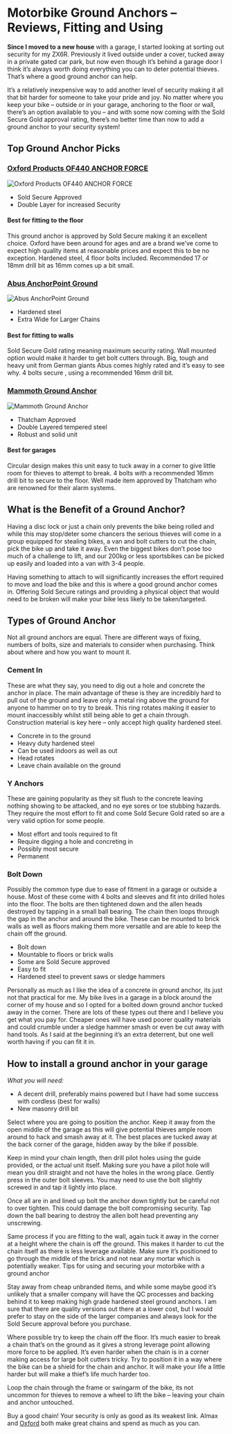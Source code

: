 # Motorbike Ground Anchors – Reviews, Fitting and Using


**Since I moved to a new house** with a garage, I started looking at sorting out security for my ZX6R. Previously it lived outside under a cover, tucked away in a private gated car park, but now even though it’s behind a garage door I think it’s always worth doing everything you can to deter potential thieves. That’s where a good ground anchor can help.

It’s a relatively inexpensive way to add another level of security making it all that bit harder for someone to take your pride and joy. No matter where you keep your bike – outside or in your garage, anchoring to the floor or wall, there’s an option available to you – and with some now coming with the Sold Secure Gold approval rating, there’s no better time than now to add a ground anchor to your security system!

## Top Ground Anchor Picks

### [Oxford Products OF440 ANCHOR FORCE](https://amzn.to/2DxSeHC)

![Oxford Products OF440 ANCHOR FORCE](https://m.media-amazon.com/images/I/51iRQxCKyGL._SL250_.jpg "Oxford Products OF440 ANCHOR FORCE")

* Sold Secure Approved
* Double Layer for increased Security

#### Best for fitting to the floor

This ground anchor is approved by Sold Secure making it an excellent choice. Oxford have been around for ages and are a brand we’ve come to expect high quality items at reasonable prices and expect this to be no exception. Hardened steel, 4 floor bolts included. Recommended 17 or 18mm drill bit as 16mm comes up a bit small.

### [Abus AnchorPoint Ground](https://amzn.to/2WXFEKt)

![Abus AnchorPoint Ground](https://m.media-amazon.com/images/I/51hiGmbGylL._SL160_.jpg "Abus AnchorPoint Ground")

* Hardened steel
* Extra Wide for Larger Chains

#### Best for fitting to walls

Sold Secure Gold rating meaning maximum security rating. Wall mounted option would make it harder to get bolt cutters through. Big, tough and heavy unit from German giants Abus comes highly rated and it’s easy to see why. 4 bolts secure , using a recommended 16mm drill bit.

### [Mammoth Ground Anchor](https://amzn.to/2X1a6TR)

![Mammoth Ground Anchor](https://m.media-amazon.com/images/I/51eOXP3KCBL._SL160_.jpg "Mammoth Ground Anchor")

* Thatcham Approved
* Double Layered tempered steel
* Robust and solid unit

#### Best for garages

Circular design makes this unit easy to tuck away in a corner to give little room for thieves to attempt to break. 4 bolts with a recommended 16mm drill bit to secure to the floor. Well made item approved by Thatcham who are renowned for their alarm systems.

## What is the Benefit of a Ground Anchor?

Having a disc lock or just a chain only prevents the bike being rolled and while this may stop/deter some chancers the serious thieves will come in a group equipped for stealing bikes, a van and bolt cutters to cut the chain, pick the bike up and take it away. Even the biggest bikes don’t pose too much of a challenge to lift, and our 200kg or less sportsbikes can be picked up easily and loaded into a van with 3-4 people.

Having something to attach to will significantly increases the effort required to move and load the bike and this is where a good ground anchor comes in. Offering Sold Secure ratings and providing a physical object that would need to be broken will make your bike less likely to be taken/targeted.

## Types of Ground Anchor

Not all ground anchors are equal. There are different ways of fixing, numbers of bolts, size and materials to consider when purchasing. Think about where and how you want to mount it.

### Cement In

These are what they say, you need to dig out a hole and concrete the anchor in place. The main advantage of these is they are incredibly hard to pull out of the ground and leave only a metal ring above the ground for anyone to hammer on to try to break. This ring rotates making it easier to mount inaccessibly whilst still being able to get a chain through. Construction material is key here – only accept high quality hardened steel. 

* Concrete in to the ground
* Heavy duty hardened steel
* Can be used indoors as well as out
* Head rotates
* Leave chain available on the ground

### Y Anchors

These are gaining popularity as they sit flush to the concrete leaving nothing showing to be attacked, and no eye sores or toe stubbing hazards. They require the most effort to fit and come Sold Secure Gold rated so are a very valid option for some people. 

* Most effort and tools required to fit
* Require digging a hole and concreting in
* Possibly most secure
* Permanent

### Bolt Down

Possibly the common type due to ease of fitment in a garage or outside a house. Most of these come with 4 bolts and sleeves and fit into drilled holes into the floor. The bolts are then tightened down and the allen heads destroyed by tapping in a small ball bearing. The chain then loops through the gap in the anchor and around the bike. These can be mounted to brick walls as well as floors making them more versatile and are able to keep the chain off the ground. 

* Bolt down
* Mountable to floors or brick walls
* Some are Sold Secure approved
* Easy to fit
* Hardened steel to prevent saws or sledge hammers

Personally as much as I like the idea of a concrete in ground anchor, its just not that practical for me. My bike lives in a garage in a block around the corner of my house and so I opted for a bolted down ground anchor tucked away in the corner. There are lots of these types out there and I believe you get what you pay for. Cheaper ones will have used poorer quality materials and could crumble under a sledge hammer smash or even be cut away with hand tools. As I said at the beginning it’s an extra deterrent, but one well worth having if you can fit it in.

## How to install a ground anchor in your garage

*What you will need:*

* A decent drill, preferably mains powered but I have had some success with cordless (best for walls)
* New masonry drill bit

Select where you are going to position the anchor. Keep it away from the open middle of the garage as this will give potential thieves ample room around to hack and smash away at it. The best places are tucked away at the back corner of the garage, hidden away by the bike if possible.

Keep in mind your chain length, then drill pilot holes using the guide provided, or the actual unit itself. Making sure you have a pilot hole will mean you drill straight and not have the holes in the wrong place. Gently press in the outer bolt sleeves. You may need to use the bolt slightly screwed in and tap it lightly into place.

Once all are in and lined up bolt the anchor down tightly but be careful not to over tighten. This could damage the bolt compromising security. Tap down the ball bearing to destroy the allen bolt head preventing any unscrewing.

Same process if you are fitting to the wall, again tuck it away in the corner at a height where the chain is off the ground. This makes it harder to cut the chain itself as there is less leverage available. Make sure it’s positioned to go through the middle of the brick and not near any mortar which is potentially weaker.
Tips for using and securing your motorbike with a ground anchor

Stay away from cheap unbranded items, and while some maybe good it’s unlikely that a smaller company will have the QC processes and backing behind it to keep making high grade hardened steel ground anchors. I am sure that there are quality versions out there at a lower cost, but I would prefer to stay on the side of the larger companies and always look for the Sold Secure approval before you purchase.

Where possible try to keep the chain off the floor. It’s much easier to break a chain that’s on the ground as it gives a strong leverage point allowing more force to be applied. It’s even harder when the chain is in a corner making access for large bolt cutters tricky. Try to position it in a way where the bike can be a shield for the chain and anchor. It will make your life a little harder but will make a thief’s life much harder too.

Loop the chain through the frame or swingarm of the bike, its not uncommon for thieves to remove a wheel to lift the bike – leaving your chain and anchor untouched.

Buy a good chain! Your security is only as good as its weakest link. Almax and [Oxford](https://amzn.to/2GjVzh2) both make great chains and spend as much as you can. 
